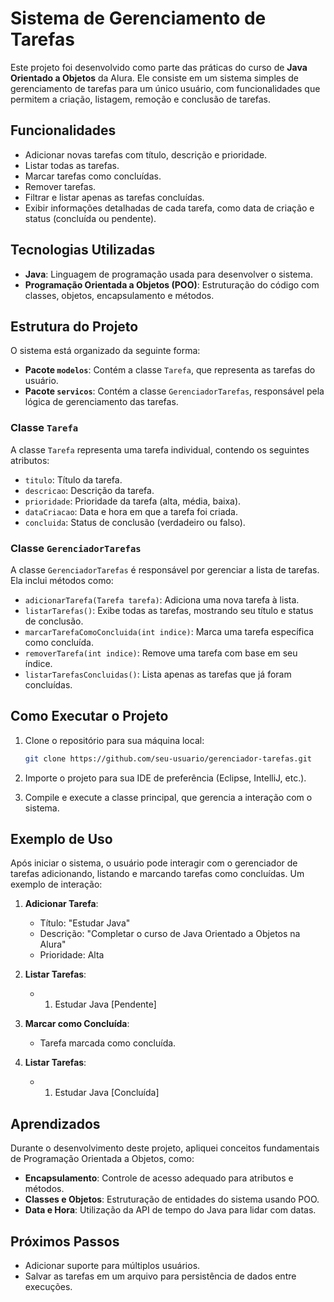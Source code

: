 # Sistema de Gerenciamento de Tarefas

Este projeto foi desenvolvido como parte das práticas do curso de **Java Orientado a Objetos** da Alura. Ele consiste em um sistema simples de gerenciamento de tarefas para um único usuário, com funcionalidades que permitem a criação, listagem, remoção e conclusão de tarefas.

## Funcionalidades

- Adicionar novas tarefas com título, descrição e prioridade.
- Listar todas as tarefas.
- Marcar tarefas como concluídas.
- Remover tarefas.
- Filtrar e listar apenas as tarefas concluídas.
- Exibir informações detalhadas de cada tarefa, como data de criação e status (concluída ou pendente).

## Tecnologias Utilizadas

- **Java**: Linguagem de programação usada para desenvolver o sistema.
- **Programação Orientada a Objetos (POO)**: Estruturação do código com classes, objetos, encapsulamento e métodos.

## Estrutura do Projeto

O sistema está organizado da seguinte forma:

- **Pacote `modelos`**: Contém a classe `Tarefa`, que representa as tarefas do usuário.
- **Pacote `servicos`**: Contém a classe `GerenciadorTarefas`, responsável pela lógica de gerenciamento das tarefas.

### Classe `Tarefa`

A classe `Tarefa` representa uma tarefa individual, contendo os seguintes atributos:

- `titulo`: Título da tarefa.
- `descricao`: Descrição da tarefa.
- `prioridade`: Prioridade da tarefa (alta, média, baixa).
- `dataCriacao`: Data e hora em que a tarefa foi criada.
- `concluida`: Status de conclusão (verdadeiro ou falso).

### Classe `GerenciadorTarefas`

A classe `GerenciadorTarefas` é responsável por gerenciar a lista de tarefas. Ela inclui métodos como:

- `adicionarTarefa(Tarefa tarefa)`: Adiciona uma nova tarefa à lista.
- `listarTarefas()`: Exibe todas as tarefas, mostrando seu título e status de conclusão.
- `marcarTarefaComoConcluida(int indice)`: Marca uma tarefa específica como concluída.
- `removerTarefa(int indice)`: Remove uma tarefa com base em seu índice.
- `listarTarefasConcluidas()`: Lista apenas as tarefas que já foram concluídas.

## Como Executar o Projeto

1. Clone o repositório para sua máquina local:
    ```bash
    git clone https://github.com/seu-usuario/gerenciador-tarefas.git
    ```

2. Importe o projeto para sua IDE de preferência (Eclipse, IntelliJ, etc.).

3. Compile e execute a classe principal, que gerencia a interação com o sistema.

## Exemplo de Uso

Após iniciar o sistema, o usuário pode interagir com o gerenciador de tarefas adicionando, listando e marcando tarefas como concluídas. Um exemplo de interação:

1. **Adicionar Tarefa**:
    - Título: "Estudar Java"
    - Descrição: "Completar o curso de Java Orientado a Objetos na Alura"
    - Prioridade: Alta

2. **Listar Tarefas**:
    - 1. Estudar Java [Pendente]

3. **Marcar como Concluída**:
    - Tarefa marcada como concluída.

4. **Listar Tarefas**:
    - 1. Estudar Java [Concluída]

## Aprendizados

Durante o desenvolvimento deste projeto, apliquei conceitos fundamentais de Programação Orientada a Objetos, como:

- **Encapsulamento**: Controle de acesso adequado para atributos e métodos.
- **Classes e Objetos**: Estruturação de entidades do sistema usando POO.
- **Data e Hora**: Utilização da API de tempo do Java para lidar com datas.

## Próximos Passos

- Adicionar suporte para múltiplos usuários.
- Salvar as tarefas em um arquivo para persistência de dados entre execuções.

